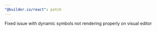 ```yaml
---
"@builder.io/react": patch
---
```


Fixed issue with dynamic symbols not rendering properly on visual editor

